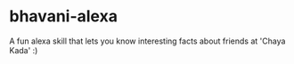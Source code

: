 # bhavani-alexa
A fun alexa skill that lets you know interesting facts about friends at 'Chaya Kada' :)
